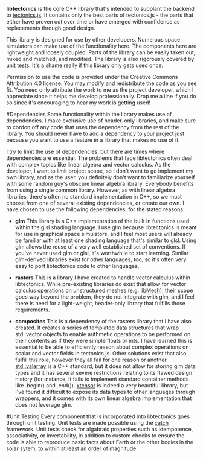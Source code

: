 **libtectonics** is the core C++ library that's intended to supplant the backend to [tectonics.js](http://davidson16807.github.io/tectonics.js/). It contains only the best parts of tectonics.js - the parts that either have proven out over time or have emerged with confidence as replacements through good design. 

This library is designed for use by other developers. Numerous space simulators can make use of the functionality here. The components here are lightweight and loosely coupled. Parts of the library can be easily taken out, mixed and matched, and modified. The library is also rigorously covered by unit tests. It's a shame really if this library only gets used once. 

Permission to use the code is provided under the Creative Commons Attribution 4.0 license. You may modify and redistribute the code as you see fit. You need only attribute the work to me as the project developer, which I appreciate since it helps me develop professionally. Drop me a line if you do so since it's encouraging to hear my work is getting used! 

#Dependencies
Some functionality within the library makes use of dependencies. I make exclusive use of header-only libraries, and make sure to cordon off any code that uses the dependency from the rest of the library. You should never have to add a dependency to your project just because you want to use a feature in a library that makes no use of it.

I try to limit the use of dependencies, but there are times where dependencies are essential. The problems that face libtectonics often deal with complex topics like linear algebra and vector calculus. As the developer, I want to limit project scope, so I don't want to go implement my own library, and as the user, you definitely don't want to familiarize yourself with some random guy's obscure linear algebra library. Everybody benefits from using a single common library. However, as with linear algebra libraries, there's often no standard implementation in C++, so we must choose from one of several existing dependencies, or create our own. I have chosen to use the following dependencies, for the stated reasons:

* **glm** This library is a C++ implementation of the built in functions used within the glsl shading language. I use glm because libtectonics is meant for use in graphical space simulators, and I feel most users will already be familiar with at least one shading language that's similar to glsl. Using glm allows the reuse of a very well established set of conventions. If you've never used glm or glsl, it's worthwhile to start learning. Similar glm-derived libraries exist for other languages, too, so it's often very easy to port libtectonics code to other languages. 

* **rasters** This is a library I have created to handle vector calculus within libtectonics. While pre-existing libraries do exist that allow for vector calculus operations on unstructured meshes (e.g. [libMesh](https://libmesh.github.io/externalsoftware.html)), their scope goes way beyond the problem, they do not integrate with glm, and I feel there is need for a light-weight, header-only library that fulfills those requirements. 

* **composites** This is a dependency of the rasters library that I have also created. It creates a series of templated data structures that wrap std::vector objects to enable arithmetic operations to be performed on their contents as if they were simple floats or ints. I have learned this is essential to be able to efficiently reason about complex operations on scalar and vector fields in tectonics.js. Other solutions exist that also fulfill this role, however they all fail for one reason or another. [std::valarray](https://en.cppreference.com/w/cpp/numeric/valarray) is a C++ standard, but it does not allow for storing glm data types and it has several severe restrictions relating to its flawed design history (for instance, it fails to implement standard container methods like .begin() and .end()). [xtensor](https://github.com/QuantStack/xtensor) is indeed a very beautiful library, but I've found it difficult to expose its data types to other languages through wrappers, and it comes with its own linear algebra implementation that does not leverage glm. 

#Unit Testing
Every component that is incorporated into libtectonics goes through unit testing. Unit tests are made possible using the [catch](https://github.com/catchorg/Catch2) framework. Unit tests check for algabraic properties such as idempotence, associativity, or invertability, in addition to custom checks to ensure the code is able to reproduce basic facts about Earth or the other bodies in the solar sytem, to within at least an order of magnitude. 

